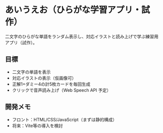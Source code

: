 # あいうえお（ひらがな学習アプリ・試作）

二文字のひらがな単語をランダム表示し、対応イラストと読み上げで学ぶ練習用アプリ（試作）。

## 目標
- 二文字の単語を表示
- 対応イラストの表示（仮画像可）
- 正解1+ダミー4の計5枚カードを毎回生成
- クリックで音声読み上げ（Web Speech API 予定）

## 開発メモ
- フロント：HTML/CSS/JavaScript（まずは静的構成）
- 将来：Vite等の導入を検討
